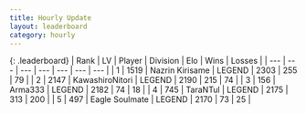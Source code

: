 ```yaml
---
title: Hourly Update
layout: leaderboard
category: hourly
---
```


{: .leaderboard}
| Rank | LV | Player | Division | Elo | Wins | Losses |
| --- | --- | --- | --- | --- | --- | --- |
| <span data-change="0">1</span> | 1519 | <span title="ID: 315148">Nazrin Kirisame</span> | LEGEND | <span data-change="0">2303</span> | <span data-change="0">255</span> | <span data-change="0">79</span> |
| <span data-change="0">2</span> | 2147 | <span title="ID: 164871">KawashiroNitori</span> | LEGEND | <span data-change="0">2190</span> | <span data-change="0">215</span> | <span data-change="0">74</span> |
| <span data-change="0">3</span> | 156 | <span title="ID: 402844">Arma333</span> | LEGEND | <span data-change="0">2182</span> | <span data-change="0">74</span> | <span data-change="0">18</span> |
| <span data-change="0">4</span> | 745 | <span title="ID: 285323">TaraNTul</span> | LEGEND | <span data-change="0">2175</span> | <span data-change="0">313</span> | <span data-change="0">200</span> |
| <span data-change="0">5</span> | 497 | <span title="ID: 512212">Eagle Soulmate</span> | LEGEND | <span data-change="0">2170</span> | <span data-change="0">73</span> | <span data-change="0">25</span> |